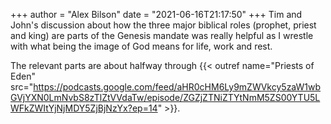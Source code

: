+++
author = "Alex Bilson"
date = "2021-06-16T21:17:50"
+++
Tim and John's discussion about how the three major biblical roles (prophet, priest and king) are parts of the Genesis mandate was really helpful as I wrestle with what being the image of God means for life, work and rest.

The relevant parts are about halfway through {{< outref name="Priests of Eden" src="https://podcasts.google.com/feed/aHR0cHM6Ly9mZWVkcy5zaW1wbGVjYXN0LmNvbS8zTlZtVVdaTw/episode/ZGZjZTNiZTYtNmM5ZS00YTU5LWFkZWItYjNjMDY5ZjBjNzYx?ep=14" >}}.
    